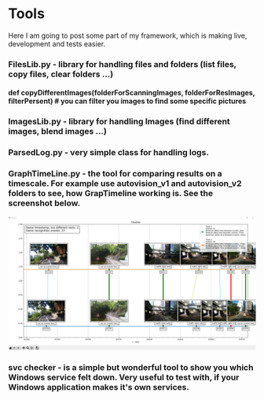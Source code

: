# Tools

Here I am going to post some part of my framework, which is making live, development and tests easier.

### FilesLib.py - library for handling files and folders (list files, copy files, clear folders ...)

#### def copyDifferentImages(folderForScanningImages, folderForResImages, filterPersent) # you can filter you images to find some specific pictures

### ImagesLib.py - library for handling Images (find different images, blend images ...)

### ParsedLog.py - very simple class for handling logs.

### GraphTimeLine.py - the tool for comparing results on a timescale. For example use autovision_v1 and autovision_v2 folders to see, how GrapTimeline working is. See the screenshot below.
![GrapTimeline screenshot](https://github.com/MaxStelmah/Tools/blob/add_first_tools/GraphTimeLineImg.png "Screenshot")

### svc checker - is a simple but wonderful tool to show you which Windows service felt down. Very useful to test with, if your Windows application makes it's own services.
